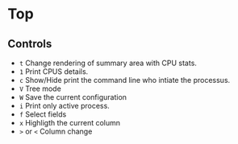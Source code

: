 <!-- TITLE: Top -->
<!-- SUBTITLE: Configuring and use Linux's top -->

# Top
## Controls

- `t` Change rendering of summary area with CPU stats.
- `1` Print CPUS details.
- `c` Show/Hide print the command line who intiate the processus.
- `V` Tree mode
-  `W` Save the current configuration
-  `i` Print only active process.
-  `f` Select fields
-  `x` Highligth the current column
-  `>` or `<` Column change